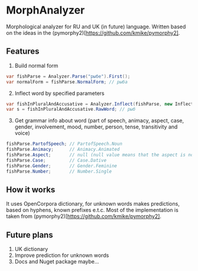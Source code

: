# MorphAnalyzer
Morphological analyzer for RU and UK (in future) language. Written based on the ideas in the (pymorphy2)[https://github.com/kmike/pymorphy2].

## Features

1. Build normal form

```c#
var fishParse = Analyzer.Parse("рыбе").First();
var normalForm = fishParse.NormalForm; // рыба
```

2. Inflect word by specified parameters

```c#
var fishInPluralAndAccusative = Analyzer.Inflect(fishParse, new InflectOptions { Number = Number.Plural, Case = Case.Accusative } ); // plural number and accusative case
var s = fishInPluralAndAccusative.RawWord; // рыб
```

3. Get grammar info about word (part of speech, animacy, aspect, case, gender, involvement, mood, number, person, tense, transitivity and voice)

```c#
fishParse.PartofSpeech;	// PartofSpeech.Noun
fishParse.Animacy;		// Animacy.Animated
fishParse.Aspect;		// null (null value means that the aspect is not specified or not applicable for this word)
fishParse.Case;			// Case.Dative
fishParse.Gender;		// Gender.Feminine
fishParse.Number;		// Number.Single
```

## How it works

It uses OpenCorpora dictionary, for unknown words makes predictions, based on hyphens, known prefixes e.t.c. Most of the implementation is taken from (pymorphy2)[https://github.com/kmike/pymorphy2].

## Future plans

1. UK dictionary
2. Improve prediction for unknown words
3. Docs and Nuget package maybe...